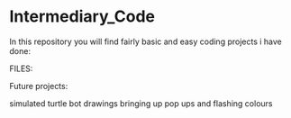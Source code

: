 # Intermediary_Code
In this repository you will find fairly basic and easy coding projects i have done:

FILES:


Future projects:

simulated turtle bot drawings
bringing up pop ups and flashing colours 


